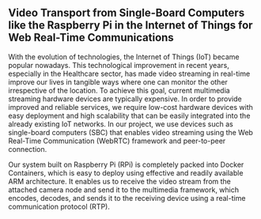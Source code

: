 ## Video Transport from Single-Board Computers like the Raspberry Pi in the Internet of Things for Web Real-Time Communications
With the evolution of technologies, the Internet of Things (IoT) became popular nowadays. This technological improvement in recent years, especially in the Healthcare sector, has made video streaming in real-time improve our lives in tangible ways where one can monitor the other irrespective of the location. To achieve this goal, current multimedia streaming hardware devices are typically expensive. In order to provide improved and reliable services, we require low-cost hardware devices with easy deployment and high scalability that can be easily integrated into the already existing IoT networks. In our project, we use devices such as single-board computers (SBC) that enables video streaming using the Web Real-Time Communication (WebRTC) framework and peer-to-peer connection.

Our system built on Raspberry Pi (RPi) is completely packed into Docker Containers, which is easy to deploy using effective and readily available ARM architecture. It enables us to receive the video stream from the attached camera node and send it to the multimedia framework, which encodes, decodes, and sends it to the receiving device using a real-time communication protocol (RTP).

